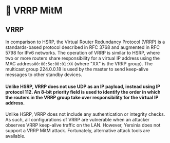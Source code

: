 # 🔧 VRRP MitM

## VRRP

In comparison to HSRP, the Virtual Router Redundancy Protocol (VRRP) is a standards-based protocol described in RFC 3768 and augmented in RFC 5798 for IPv6 networks. The operation of VRRP is similar to HSRP, where two or more routers share responsibility for a virtual IP address using the MAC address`00:00:5e:00:01:XX` (where "XX" is the VRRP group). The multicast group 224.0.0.18 is used by the master to send keep-alive messages to other standby devices.

#### Unlike HSRP, VRRP does not use UDP as an IP payload, instead using IP protocol 112. An 8-bit priority field is used to identify the order in which the routers in the VRRP group take over responsibility for the virtual IP address.

Unlike HSRP, VRRP does not include any authentication or integrity checks. As such, all configurations of VRRP are vulnerable when an attacker observes VRRP keep-alive traffic on the LAN. However, Yersinia does not support a VRRP MitM attack. Fortunately, alternative attack tools are available.
